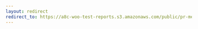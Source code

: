 ```yaml
---
layout: redirect
redirect_to: https://a8c-woo-test-reports.s3.amazonaws.com/public/pr-merge/39165/api/index.html
---
```

